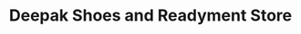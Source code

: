 ---
title: "Deepak Shoes and Readyment Store"
url: /safidon/deepak-shoes-and-readyment-store/
shop: shoes
---